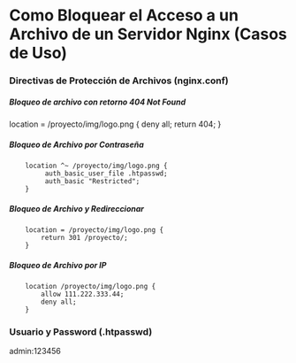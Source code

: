 # Como Bloquear el Acceso a un Archivo de un Servidor Nginx (Casos de Uso)

### Directivas de Protección de Archivos (nginx.conf)

##### Bloqueo de archivo con retorno 404 Not Found
location = /proyecto/img/logo.png {
		deny all;
	        return 404;
}

##### Bloqueo de Archivo por Contraseña
	    location ^~ /proyecto/img/logo.png {
		     auth_basic_user_file .htpasswd;
		     auth_basic "Restricted";
		}

##### Bloqueo de Archivo y Redireccionar
		location = /proyecto/img/logo.png {
		  	return 301 /proyecto/;
		}

##### Bloqueo de Archivo por IP
		location /proyecto/img/logo.png {
		    allow 111.222.333.44;
		    deny all;
		}
		
### Usuario y Password (.htpasswd)
admin:123456 
